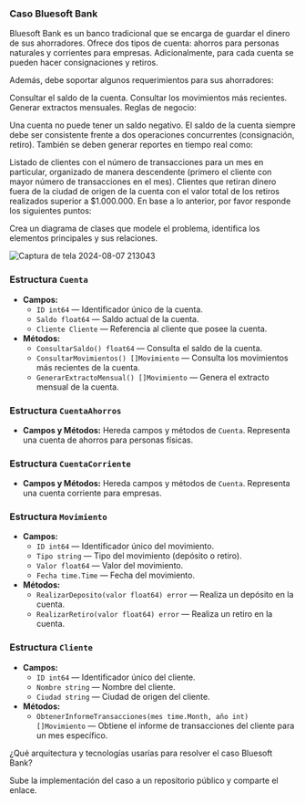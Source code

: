 ### Caso Bluesoft Bank

Bluesoft Bank es un banco tradicional que se encarga de guardar el dinero de sus ahorradores. Ofrece dos tipos de cuenta: ahorros para personas naturales y corrientes para empresas. Adicionalmente, para cada cuenta se pueden hacer consignaciones y retiros.

Además, debe soportar algunos requerimientos para sus ahorradores:

Consultar el saldo de la cuenta.
Consultar los movimientos más recientes.
Generar extractos mensuales.
Reglas de negocio:

Una cuenta no puede tener un saldo negativo.
El saldo de la cuenta siempre debe ser consistente frente a dos operaciones concurrentes (consignación, retiro).
También se deben generar reportes en tiempo real como:

Listado de clientes con el número de transacciones para un mes en particular, organizado de manera descendente (primero el cliente con mayor número de transacciones en el mes).
Clientes que retiran dinero fuera de la ciudad de origen de la cuenta con el valor total de los retiros realizados superior a $1.000.000.
En base a lo anterior, por favor responde los siguientes puntos:

Crea un diagrama de clases que modele el problema, identifica los elementos principales y sus relaciones.

![Captura de tela 2024-08-07 213043](https://github.com/user-attachments/assets/1ca7db52-86b3-41d2-b19d-d7ca433424f4)


### **Estructura `Cuenta`**

- **Campos:**
    - `ID int64` — Identificador único de la cuenta.
    - `Saldo float64` — Saldo actual de la cuenta.
    - `Cliente Cliente` — Referencia al cliente que posee la cuenta.
- **Métodos:**
    - `ConsultarSaldo() float64` — Consulta el saldo de la cuenta.
    - `ConsultarMovimientos() []Movimiento` — Consulta los movimientos más recientes de la cuenta.
    - `GenerarExtractoMensual() []Movimiento` — Genera el extracto mensual de la cuenta.

### **Estructura `CuentaAhorros`**

- **Campos y Métodos:** Hereda campos y métodos de `Cuenta`. Representa una cuenta de ahorros para personas físicas.

### **Estructura `CuentaCorriente`**

- **Campos y Métodos:** Hereda campos y métodos de `Cuenta`. Representa una cuenta corriente para empresas.

### **Estructura `Movimiento`**

- **Campos:**
    - `ID int64` — Identificador único del movimiento.
    - `Tipo string` — Tipo del movimiento (depósito o retiro).
    - `Valor float64` — Valor del movimiento.
    - `Fecha time.Time` — Fecha del movimiento.
- **Métodos:**
    - `RealizarDeposito(valor float64) error` — Realiza un depósito en la cuenta.
    - `RealizarRetiro(valor float64) error` — Realiza un retiro en la cuenta.

### **Estructura `Cliente`**

- **Campos:**
    - `ID int64` — Identificador único del cliente.
    - `Nombre string` — Nombre del cliente.
    - `Ciudad string` — Ciudad de origen del cliente.
- **Métodos:**
    - `ObtenerInformeTransacciones(mes time.Month, año int) []Movimiento` — Obtiene el informe de transacciones del cliente para un mes específico.



¿Qué arquitectura y tecnologías usarías para resolver el caso Bluesoft Bank?


Sube la implementación del caso a un repositorio público y comparte el enlace.
